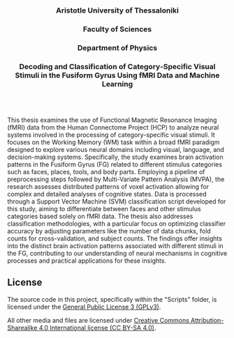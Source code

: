 <p align="center">
  <h3 align="center">Aristotle University of Thessaloniki</h3>
</p>

<p align="center">
  <h3 align="center">Faculty of Sciences</h3>
</p>

<p align="center">
  <h3 align="center">Department of Physics</h3>
</p>

<p align="center">
  <h3 align="center">Decoding and Classification of Category‐Specific Visual Stimuli in the Fusiform Gyrus Using fMRI Data and Machine Learning</h3>
</p>
<br>
<br>

This thesis examines the use of Functional Magnetic Resonance Imaging (fMRI) data from
the Human Connectome Project (HCP) to analyze neural systems involved in the processing
of category-specific visual stimuli. It focuses on the Working Memory (WM) task within a
broad fMRI paradigm designed to explore various neural domains including visual, language,
and decision-making systems. Specifically, the study examines brain activation patterns in the
Fusiform Gyrus (FG) related to different stimulus categories such as faces, places, tools, and body
parts. Employing a pipeline of preprocessing steps followed by Multi-Variate Pattern Analysis
(MVPA), the research assesses distributed patterns of voxel activation allowing for complex
and detailed analyses of cognitive states. Data is processed through a Support Vector Machine
(SVM) classification script developed for this study, aiming to differentiate between faces and
other stimulus categories based solely on fMRI data. The thesis also addresses classification
methodologies, with a particular focus on optimizing classifier accuracy by adjusting parameters
like the number of data chunks, fold counts for cross-validation, and subject counts. The
findings offer insights into the distinct brain activation patterns associated with different stimuli
in the FG, contributing to our understanding of neural mechanisms in cognitive processes and
practical applications for these insights.
<br>

## License
The source code in this project, specifically within the "Scripts" folder, is licensed under the [General Public License 3 (GPLv3)](https://www.gnu.org/licenses/gpl-3.0.en.html).

All other media and files are licensed under [Creative Commons Attribution-Sharealike 4.0 International license (CC BY-SA 4.0)](https://creativecommons.org/licenses/by-sa/4.0/).
